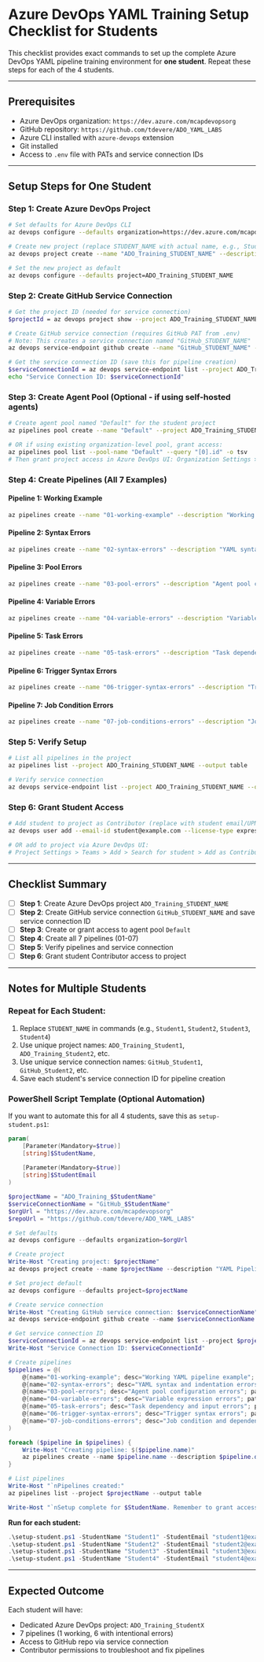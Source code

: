 # Azure DevOps YAML Training Setup Checklist for Students

This checklist provides exact commands to set up the complete Azure DevOps YAML pipeline training environment for **one student**. Repeat these steps for each of the 4 students.

---

## Prerequisites
- Azure DevOps organization: `https://dev.azure.com/mcapdevopsorg`
- GitHub repository: `https://github.com/tdevere/ADO_YAML_LABS`
- Azure CLI installed with `azure-devops` extension
- Git installed
- Access to `.env` file with PATs and service connection IDs

---

## Setup Steps for One Student

### Step 1: Create Azure DevOps Project
```bash
# Set defaults for Azure DevOps CLI
az devops configure --defaults organization=https://dev.azure.com/mcapdevopsorg

# Create new project (replace STUDENT_NAME with actual name, e.g., Student1)
az devops project create --name "ADO_Training_STUDENT_NAME" --description "YAML Pipeline Training for STUDENT_NAME" --visibility private

# Set the new project as default
az devops configure --defaults project=ADO_Training_STUDENT_NAME
```

### Step 2: Create GitHub Service Connection
```bash
# Get the project ID (needed for service connection)
$projectId = az devops project show --project ADO_Training_STUDENT_NAME --query id -o tsv

# Create GitHub service connection (requires GitHub PAT from .env)
# Note: This creates a service connection named "GitHub_STUDENT_NAME"
az devops service-endpoint github create --name "GitHub_STUDENT_NAME" --github-url https://github.com/tdevere/ADO_YAML_LABS --project ADO_Training_STUDENT_NAME

# Get the service connection ID (save this for pipeline creation)
$serviceConnectionId = az devops service-endpoint list --project ADO_Training_STUDENT_NAME --query "[?name=='GitHub_STUDENT_NAME'].id" -o tsv
echo "Service Connection ID: $serviceConnectionId"
```

### Step 3: Create Agent Pool (Optional - if using self-hosted agents)
```bash
# Create agent pool named "Default" for the student project
az pipelines pool create --name "Default" --project ADO_Training_STUDENT_NAME --pool-type Hosted

# OR if using existing organization-level pool, grant access:
az pipelines pool list --pool-name "Default" --query "[0].id" -o tsv
# Then grant project access in Azure DevOps UI: Organization Settings > Agent Pools > Default > Security > Add project
```

### Step 4: Create Pipelines (All 7 Examples)

#### Pipeline 1: Working Example
```bash
az pipelines create --name "01-working-example" --description "Working YAML pipeline example" --repository https://github.com/tdevere/ADO_YAML_LABS --repository-type github --branch main --yaml-path "pipelines/01-working-example.yml" --service-connection $serviceConnectionId --project ADO_Training_STUDENT_NAME
```

#### Pipeline 2: Syntax Errors
```bash
az pipelines create --name "02-syntax-errors" --description "YAML syntax and indentation errors" --repository https://github.com/tdevere/ADO_YAML_LABS --repository-type github --branch main --yaml-path "pipelines/02-syntax-errors.yml" --service-connection $serviceConnectionId --project ADO_Training_STUDENT_NAME
```

#### Pipeline 3: Pool Errors
```bash
az pipelines create --name "03-pool-errors" --description "Agent pool configuration errors" --repository https://github.com/tdevere/ADO_YAML_LABS --repository-type github --branch main --yaml-path "pipelines/03-pool-errors.yml" --service-connection $serviceConnectionId --project ADO_Training_STUDENT_NAME
```

#### Pipeline 4: Variable Errors
```bash
az pipelines create --name "04-variable-errors" --description "Variable expression errors" --repository https://github.com/tdevere/ADO_YAML_LABS --repository-type github --branch main --yaml-path "pipelines/04-variable-errors.yml" --service-connection $serviceConnectionId --project ADO_Training_STUDENT_NAME
```

#### Pipeline 5: Task Errors
```bash
az pipelines create --name "05-task-errors" --description "Task dependency and input errors" --repository https://github.com/tdevere/ADO_YAML_LABS --repository-type github --branch main --yaml-path "pipelines/05-task-errors.yml" --service-connection $serviceConnectionId --project ADO_Training_STUDENT_NAME
```

#### Pipeline 6: Trigger Syntax Errors
```bash
az pipelines create --name "06-trigger-syntax-errors" --description "Trigger syntax errors" --repository https://github.com/tdevere/ADO_YAML_LABS --repository-type github --branch main --yaml-path "pipelines/06-trigger-syntax-errors.yml" --service-connection $serviceConnectionId --project ADO_Training_STUDENT_NAME
```

#### Pipeline 7: Job Condition Errors
```bash
az pipelines create --name "07-job-conditions-errors" --description "Job condition and dependency errors" --repository https://github.com/tdevere/ADO_YAML_LABS --repository-type github --branch main --yaml-path "pipelines/07-job-conditions-errors.yml" --service-connection $serviceConnectionId --project ADO_Training_STUDENT_NAME
```

### Step 5: Verify Setup
```bash
# List all pipelines in the project
az pipelines list --project ADO_Training_STUDENT_NAME --output table

# Verify service connection
az devops service-endpoint list --project ADO_Training_STUDENT_NAME --output table
```

### Step 6: Grant Student Access
```bash
# Add student to project as Contributor (replace with student email/UPN)
az devops user add --email-id student@example.com --license-type express --project ADO_Training_STUDENT_NAME

# OR add to project via Azure DevOps UI:
# Project Settings > Teams > Add > Search for student > Add as Contributor
```

---

## Checklist Summary

- [ ] **Step 1**: Create Azure DevOps project `ADO_Training_STUDENT_NAME`
- [ ] **Step 2**: Create GitHub service connection `GitHub_STUDENT_NAME` and save service connection ID
- [ ] **Step 3**: Create or grant access to agent pool `Default`
- [ ] **Step 4**: Create all 7 pipelines (01-07)
- [ ] **Step 5**: Verify pipelines and service connection
- [ ] **Step 6**: Grant student Contributor access to project

---

## Notes for Multiple Students

### Repeat for Each Student:
1. Replace `STUDENT_NAME` in commands (e.g., `Student1`, `Student2`, `Student3`, `Student4`)
2. Use unique project names: `ADO_Training_Student1`, `ADO_Training_Student2`, etc.
3. Use unique service connection names: `GitHub_Student1`, `GitHub_Student2`, etc.
4. Save each student's service connection ID for pipeline creation

### PowerShell Script Template (Optional Automation)
If you want to automate this for all 4 students, save this as `setup-student.ps1`:

```powershell
param(
    [Parameter(Mandatory=$true)]
    [string]$StudentName,
    
    [Parameter(Mandatory=$true)]
    [string]$StudentEmail
)

$projectName = "ADO_Training_$StudentName"
$serviceConnectionName = "GitHub_$StudentName"
$orgUrl = "https://dev.azure.com/mcapdevopsorg"
$repoUrl = "https://github.com/tdevere/ADO_YAML_LABS"

# Set defaults
az devops configure --defaults organization=$orgUrl

# Create project
Write-Host "Creating project: $projectName"
az devops project create --name $projectName --description "YAML Pipeline Training for $StudentName" --visibility private

# Set project default
az devops configure --defaults project=$projectName

# Create service connection
Write-Host "Creating GitHub service connection: $serviceConnectionName"
az devops service-endpoint github create --name $serviceConnectionName --github-url $repoUrl --project $projectName

# Get service connection ID
$serviceConnectionId = az devops service-endpoint list --project $projectName --query "[?name=='$serviceConnectionName'].id" -o tsv
Write-Host "Service Connection ID: $serviceConnectionId"

# Create pipelines
$pipelines = @(
    @{name="01-working-example"; desc="Working YAML pipeline example"; path="pipelines/01-working-example.yml"},
    @{name="02-syntax-errors"; desc="YAML syntax and indentation errors"; path="pipelines/02-syntax-errors.yml"},
    @{name="03-pool-errors"; desc="Agent pool configuration errors"; path="pipelines/03-pool-errors.yml"},
    @{name="04-variable-errors"; desc="Variable expression errors"; path="pipelines/04-variable-errors.yml"},
    @{name="05-task-errors"; desc="Task dependency and input errors"; path="pipelines/05-task-errors.yml"},
    @{name="06-trigger-syntax-errors"; desc="Trigger syntax errors"; path="pipelines/06-trigger-syntax-errors.yml"},
    @{name="07-job-conditions-errors"; desc="Job condition and dependency errors"; path="pipelines/07-job-conditions-errors.yml"}
)

foreach ($pipeline in $pipelines) {
    Write-Host "Creating pipeline: $($pipeline.name)"
    az pipelines create --name $pipeline.name --description $pipeline.desc --repository $repoUrl --repository-type github --branch main --yaml-path $pipeline.path --service-connection $serviceConnectionId --project $projectName --skip-run
}

# List pipelines
Write-Host "`nPipelines created:"
az pipelines list --project $projectName --output table

Write-Host "`nSetup complete for $StudentName. Remember to grant access to: $StudentEmail"
```

**Run for each student:**
```powershell
.\setup-student.ps1 -StudentName "Student1" -StudentEmail "student1@example.com"
.\setup-student.ps1 -StudentName "Student2" -StudentEmail "student2@example.com"
.\setup-student.ps1 -StudentName "Student3" -StudentEmail "student3@example.com"
.\setup-student.ps1 -StudentName "Student4" -StudentEmail "student4@example.com"
```

---

## Expected Outcome
Each student will have:
- Dedicated Azure DevOps project: `ADO_Training_StudentX`
- 7 pipelines (1 working, 6 with intentional errors)
- Access to GitHub repo via service connection
- Contributor permissions to troubleshoot and fix pipelines
